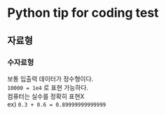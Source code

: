 # Python tip for coding test
## 자료형
### 수자료형
보통 입출력 데이터가 정수형이다.  
<code>10000 = 1e4</code> 로 표현 가능하다.  
컴퓨터는 실수를 정확히 표현X  
ex) <code>0.3 + 0.6 = 0.89999999999999</code>  


